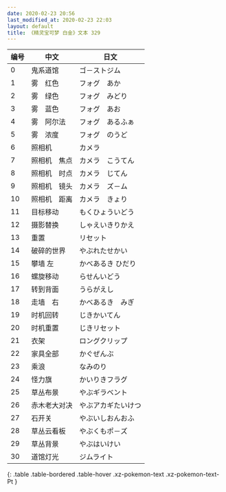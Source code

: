```yaml
---
date: 2020-02-23 20:56
last_modified_at: 2020-02-23 22:03
layout: default
title: 《精灵宝可梦 白金》文本 329
---
```

| 编号 | 中文 | 日文 |
| ---- | ---- | ---- |
| 0 | 鬼系道馆 | ゴ－ストジム |
| 1 | 雾　红色 | フォグ　あか |
| 2 | 雾　绿色 | フォグ　みどり |
| 3 | 雾　蓝色 | フォグ　あお |
| 4 | 雾　阿尔法 | フォグ　あるふぁ |
| 5 | 雾　浓度 | フォグ　のうど |
| 6 | 照相机 | カメラ |
| 7 | 照相机　焦点 | カメラ　こうてん |
| 8 | 照相机　时点 | カメラ　じてん |
| 9 | 照相机　镜头 | カメラ　ズ－ム |
| 10 | 照相机　距离 | カメラ　きょり |
| 11 | 目标移动 | もくひょういどう |
| 12 | 摄影替换 | しゃえいきりかえ |
| 13 | 重置 | リセット |
| 14 | 破碎的世界 | やぶれたせかい |
| 15 | 攀墙 左 | かべあるき ひだり |
| 16 | 螺旋移动 | らせんいどう |
| 17 | 转到背面 | うらがえし |
| 18 | 走墙　右 | かべあるき　みぎ |
| 19 | 时机回转 | じきかいてん |
| 20 | 时机重置 | じきリセット |
| 21 | 衣架 | ロングクリップ |
| 22 | 家具全部 | かぐぜんぶ |
| 23 | 乘浪 | なみのり |
| 24 | 怪力旗 | かいりきフラグ |
| 25 | 草丛布景 | やぶギラベント |
| 26 | 赤木老大对决 | やぶアカギたいけつ |
| 27 | 石开关 | やぶいしおんおふ |
| 28 | 草丛云看板 | やぶくもポ－ズ |
| 29 | 草丛背景 | やぶはいけい |
| 30 | 道馆灯光 | ジムライト |
{: .table .table-bordered .table-hover .xz-pokemon-text .xz-pokemon-text-Pt }